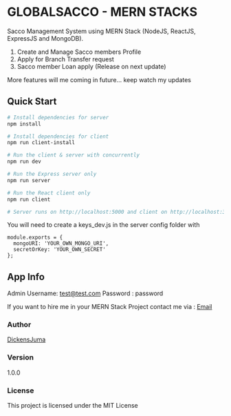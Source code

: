 # GLOBALSACCO - MERN STACKS

Sacco Management System using MERN Stack (NodeJS, ReactJS, ExpressJS and MongoDB).

1. Create and Manage Sacco members Profile
2. Apply for Branch Transfer request
3. Sacco member Loan apply (Release on next update)

More features will me coming in future... keep watch my updates

## Quick Start

```bash
# Install dependencies for server
npm install

# Install dependencies for client
npm run client-install

# Run the client & server with concurrently
npm run dev

# Run the Express server only
npm run server

# Run the React client only
npm run client

# Server runs on http://localhost:5000 and client on http://localhost:3000
```

You will need to create a keys_dev.js in the server config folder with

```
module.exports = {
  mongoURI: 'YOUR_OWN_MONGO_URI',
  secretOrKey: 'YOUR_OWN_SECRET'
};
```

## App Info



Admin Username: test@test.com
Password : password

If you want to hire me in your MERN Stack Project contact me via : [Email](dickensjuma13@gmail.com)

### Author


[DickensJuma](https://github.com/DickensJuma)

### Version

1.0.0

### License

This project is licensed under the MIT License
